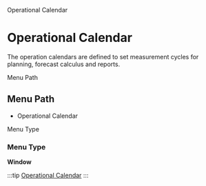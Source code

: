 
Operational Calendar
# Operational Calendar


The operation calendars are defined to set measurement cycles for planning, forecast calculus and reports.

Menu Path
## Menu Path



- Operational Calendar

Menu Type
### Menu Type

**Window**


:::tip
[Operational Calendar](functional-guide/window/window-operational-calendar.md)
:::